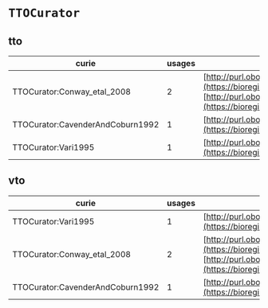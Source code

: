 # `TTOCurator`
## tto
| curie                            |   usages | nodes                                                                                                                                                                                                                            |
|----------------------------------|----------|----------------------------------------------------------------------------------------------------------------------------------------------------------------------------------------------------------------------------------|
| TTOCurator:Conway_etal_2008      |        2 | [http://purl.obolibrary.org/obo/TTO:1003625](https://bioregistry.io/http://purl.obolibrary.org/obo/TTO:1003625), [http://purl.obolibrary.org/obo/TTO:1048044](https://bioregistry.io/http://purl.obolibrary.org/obo/TTO:1048044) |
| TTOCurator:CavenderAndCoburn1992 |        1 | [http://purl.obolibrary.org/obo/TTO:101036](https://bioregistry.io/http://purl.obolibrary.org/obo/TTO:101036)                                                                                                                    |
| TTOCurator:Vari1995              |        1 | [http://purl.obolibrary.org/obo/TTO:1051271](https://bioregistry.io/http://purl.obolibrary.org/obo/TTO:1051271)                                                                                                                  |
## vto
| curie                            |   usages | nodes                                                                                                                                                                                                                            |
|----------------------------------|----------|----------------------------------------------------------------------------------------------------------------------------------------------------------------------------------------------------------------------------------|
| TTOCurator:Vari1995              |        1 | [http://purl.obolibrary.org/obo/VTO:0038374](https://bioregistry.io/http://purl.obolibrary.org/obo/VTO:0038374)                                                                                                                  |
| TTOCurator:Conway_etal_2008      |        2 | [http://purl.obolibrary.org/obo/VTO:0038890](https://bioregistry.io/http://purl.obolibrary.org/obo/VTO:0038890), [http://purl.obolibrary.org/obo/VTO:0063835](https://bioregistry.io/http://purl.obolibrary.org/obo/VTO:0063835) |
| TTOCurator:CavenderAndCoburn1992 |        1 | [http://purl.obolibrary.org/obo/VTO:0038907](https://bioregistry.io/http://purl.obolibrary.org/obo/VTO:0038907)                                                                                                                  |
